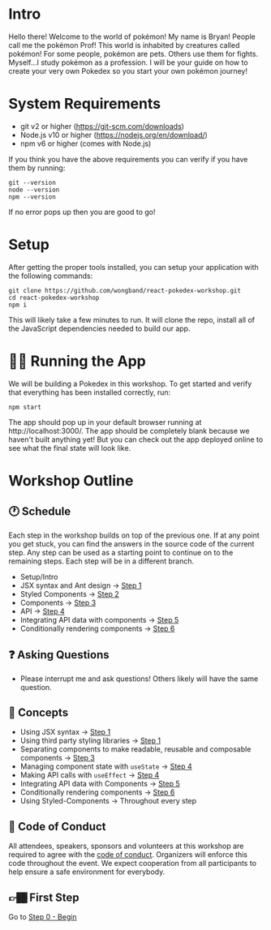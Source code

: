 # Intro

Hello there! Welcome to the world of pokémon! My name is Bryan! People call me the pokémon Prof! This world is inhabited by creatures called pokémon! For some people, pokémon are pets. Others use them for fights. Myself...I study pokémon as a profession. I will be your guide on how to create your very own Pokedex so you start your own pokémon journey!

# System Requirements

- git v2 or higher (https://git-scm.com/downloads)
- Node.js v10 or higher (https://nodejs.org/en/download/)
- npm v6 or higher (comes with Node.js)

If you think you have the above requirements you can verify if you have them by running:

```
git --version
node --version
npm --version
```
 
If no error pops up then you are good to go!

# Setup

After getting the proper tools installed, you can setup your application with the following commands:

```
git clone https://github.com/wongband/react-pokedex-workshop.git
cd react-pokedex-workshop
npm i
```

This will likely take a few minutes to run. It will clone the repo, install all of the JavaScript dependencies needed to build our app.

# 🏃🏻 Running the App

We will be building a Pokedex in this workshop. To get started and verify that everything has been installed correctly, run:

```
npm start
```

The app should pop up in your default browser running at http://localhost:3000/. The app should be completely blank because we haven't built anything yet! But you can check out the app deployed online to see what the final state will look like.

# Workshop Outline

## 🕐 Schedule

Each step in the workshop builds on top of the previous one. If at any point you get stuck, you can find the answers in the source code of the current step. Any step can be used as a starting point to continue on to the remaining steps. Each step will be in a different branch.

- Setup/Intro
- JSX syntax and Ant design -> [Step 1](https://github.com/wongband/react-pokedex-workshop/blob/master/steps/Step-1(JSX).md) 
- Styled Components -> [Step 2](https://github.com/wongband/react-pokedex-workshop/blob/master/steps/Step-2(Styled-Components).md)
- Components -> [Step 3](https://github.com/wongband/react-pokedex-workshop/blob/master/steps/Step-3(Separating-components).md)
- API -> [Step 4](https://github.com/wongband/react-pokedex-workshop/blob/master/steps/Step-4(API).md)
- Integrating API data with components -> [Step 5](https://github.com/wongband/react-pokedex-workshop/blob/master/steps/Step-5(API-Integration).md)
- Conditionally rendering components -> [Step 6](https://github.com/wongband/react-pokedex-workshop/blob/master/steps/Step-6(Conditional-Rendering).md)

## ❓ Asking Questions
- Please interrupt me and ask questions! Others likely will have the same question.

## 🌟 Concepts
- Using JSX syntax -> [Step 1](https://github.com/bryanwong8/react-pokedex-workshop/blob/master/steps/Step-1.md)
- Using third party styling libraries -> [Step 1](https://github.com/wongband/react-pokedex-workshop/blob/master/steps/Step-1.md)
- Separating components to make readable, reusable and composable components -> [Step 3](https://github.com/wongband/react-pokedex-workshop/blob/master/steps/Step-3.md)
- Managing component state with `useState` -> [Step 4](https://github.com/wongband/react-pokedex-workshop/blob/master/steps/Step-4.md)
- Making API calls with `useEffect` -> [Step 4](https://github.com/wongband/react-pokedex-workshop/blob/master/steps/Step-4.md)
- Integrating API data with Components -> [Step 5](https://github.com/wongband/react-pokedex-workshop/blob/master/steps/Step-5.md)
- Conditionally rendering components -> [Step 6](https://github.com/wongband/react-pokedex-workshop/blob/master/steps/Step-6.md)
- Using Styled-Components -> Throughout every step

## 🤝 Code of Conduct
All attendees, speakers, sponsors and volunteers at this workshop are required to agree with the [code of conduct](https://github.com/wongband/react-pokedex-workshop/blob/master/CODE_OF_CONDUCT.md). Organizers will enforce this code throughout the event. We expect cooperation from all participants to help ensure a safe environment for everybody.

## 👉🏾 First Step

Go to [Step 0 - Begin](https://github.com/wongband/react-pokedex-workshop/blob/master/steps/Step-0.md)
